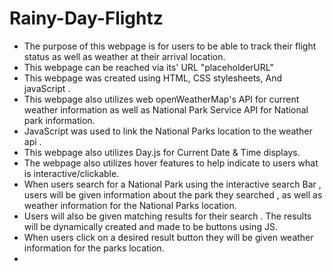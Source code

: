 # Rainy-Day-Flightz
* The purpose of this webpage is for users to be able to track their flight status as well as weather at their arrival location.
* This webpage can be reached via its' URL "placeholderURL"
* This webpage was created using HTML, CSS stylesheets, And javaScript .
* This webpage also utilizes web openWeatherMap's API for current  weather information as well as National Park Service API for National park information.
* JavaScript was used to link the National Parks location to the weather api .
* This webpage also utilizes Day.js for Current Date & Time displays.
* The webpage also utilizes hover features to help indicate to users what is interactive/clickable.
* When users search for a National Park using the interactive search Bar , users will be given information about the park they searched , as well as weather information for the National Parks location.
* Users will also be given matching results for their search . The results will be dynamically created and made to be buttons using JS. 
* When users click on a desired result button they will be given weather information for the parks location.
* 

